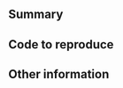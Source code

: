 <!--
Please only file issues here that you believe represent actual bugs or feature requests for the Stripe Terminal JS Demo.

If you're having general trouble with your Stripe integration, please reach out to support using the form at https://support.stripe.com/ (preferred) or via email to support-terminal@stripe.com. 

Otherwise, to make it easier to diagnose your issue, please fill out the following:
-->

## Summary
<!-- A simple summary of the problems you're having. -->

## Code to reproduce
<!-- If possible, please include a brief piece of code (or ideally, a link to an example project) demonstrating the problem you're having. -->

## Other information
<!-- For visual issues, include screenshots! -->

<!-- Is this specific to one browser, or does it happen in multiple browsers? -->

<!-- If running the app locally, please include your Node version, as well as any other details that may be helpful in reproducing the problem. -->

<!-- Anything else you can include that'll make it easier for us to help you! -->
